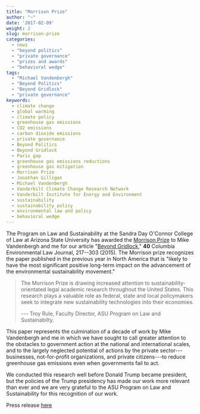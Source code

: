 ```yaml
---
title: "Morrison Prize"
author: "~"
date: '2017-02-09'
weight: 2
slug: morrison-prize
categories:
  - news
  - "beyond politics"
  - "private governance"
  - "prizes and awards"
  - "behavioral wedge"
tags:
  - "Michael Vandenbergh"
  - "Beyond Politics"
  - "Beyond Gridlock"
  - "private governance"
keywords:
  - climate change
  - global warming
  - climate policy
  - greenhouse gas emissions
  - CO2 emissions
  - carbon dioxide emissions
  - private governance
  - Beyond Politics
  - Beyond Gridlock
  - Paris gap
  - greenhouse gas emissions reductions
  - greenhouse gas mitigation
  - Morrison Prize
  - Jonathan Gilligan
  - Michael Vandenbergh
  - Vanderbilt Climate Change Research Network
  - Vanderbilt Institute for Energy and Environment
  - sustainability
  - sustainability policy
  - environmental law and policy
  - behavioral wedge
---
```


The Program on Law and Sustainability at the Sandra Day O'Connor College of Law
at Arizona State University has awarded the
[Morrison Prize](https://conferences.asucollegeoflaw.com/sustainabilityconference2017/morrison-prize-contest/) to
Mike Vandenbergh and me for our article
"[Beyond Gridlock](https://papers.ssrn.com/sol3/papers.cfm?abstract_id=2533643),"
**40** Columbia Environmental Law Journal, 217--303 (2015). The Morrison prize
recognizes the paper published in the previous year in North America that is
"likely to have the most significant positive long-term impact on the advancement
of the environmental sustainability movement."

> The Morrison Prize is drawing increased attention to sustainability-orientated legal academic research throughout the United States. This research plays a valuable role as federal, state and local policymakers seek to integrate new sustainability technologies into their economies.
>
> --- Troy Rule, Faculty Director, ASU Program on Law and Sustainabilty.

This paper represents the culmination of a decade of work by Mike Vandenbergh
and me in which we have sought to call greater attention to the obstacles to
government action at the national and international scales, and to
the largely neglected potential of actions by the private sector---businesses,
not-for-profit organizations, and private citizens---to reduce greenhouse gas
emissions even when governments fail to act.

We conducted this research well before Donald Trump became president, but the
policies of the Trump presidency has made our work more relevant than ever
and we are very grateful to the ASU Program on Law and Sustainability for this
recognition of our work.

Press release <a href="https://news.vanderbilt.edu/2017/02/09/gilligan-vandenbergh-win-morrison-prize-for-climate-change-article/" target="_blank">here</a>
